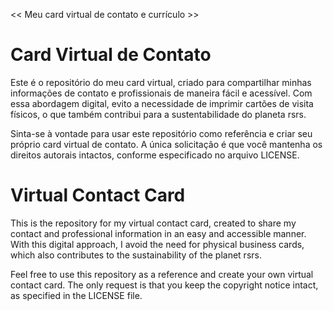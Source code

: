 << Meu card virtual de contato e currículo >>

# Card Virtual de Contato
Este é o repositório do meu card virtual, criado para compartilhar minhas informações de contato e profissionais de maneira fácil e acessível. Com essa abordagem digital, evito a necessidade de imprimir cartões de visita físicos, o que também contribui para a sustentabilidade do planeta rsrs.

Sinta-se à vontade para usar este repositório como referência e criar seu próprio card virtual de contato. A única solicitação é que você mantenha os direitos autorais intactos, conforme especificado no arquivo LICENSE.

# Virtual Contact Card
This is the repository for my virtual contact card, created to share my contact and professional information in an easy and accessible manner. With this digital approach, I avoid the need for physical business cards, which also contributes to the sustainability of the planet rsrs.

Feel free to use this repository as a reference and create your own virtual contact card. The only request is that you keep the copyright notice intact, as specified in the LICENSE file.


